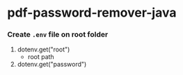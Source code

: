 # pdf-password-remover-java

### Create `.env` file on root folder

1. dotenv.get("root")
   - root path
2. dotenv.get("password")
